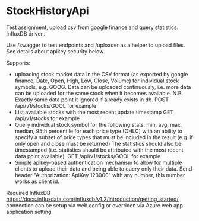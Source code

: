 # StockHistoryApi
Test assignment, upload csv from google finance and query statistics. InfluxDB driven.

Use /swagger to test endpoints and /uploader as a helper to upload files. See details about apikey security below.

Supports:
 * uploading stock market data in the CSV format (as exported by google finance, Date, Open, High, Low, Close, Volume) 
 for individual stock symbols, e.g. GOOG. Data can be uploaded continuously, i.e. more data can be uploaded for the same stock when it becomes available.
 N.B. Exactly same data point it ignored if already exists in db.
 POST /api/v1/stocks/GOOL for example
 * List available stocks with the most recent update timestamp 
 GET /api/v1/stocks for example
 * Query individual stock symbol for the following stats: min, avg, max, median, 95th percentile for each price type (OHLC) 
 with an ability to specify a subset of price types that must be included in the result (e.g. if only open and close must be returned)
 The statistics should also be timestamped (i.e. statistics should be attributed with the most recent data point available).
 GET /api/v1/stocks/GOOL for example
 * Simple apikey-based authentication mechanism to allow for multiple clients to upload their data and being able to query only their data.
 Send header "Authorization: ApiKey 123000" with any number, this number works as client id.

 
Required InfluxDB https://docs.influxdata.com/influxdb/v1.2/introduction/getting_started/, connection can be setup via web.config 
or overriden via Azure web app application setting.

